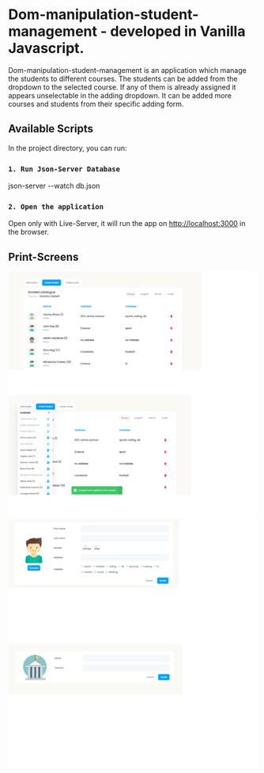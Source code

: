 # Dom-manipulation-student-management - developed in Vanilla Javascript.

Dom-manipulation-student-management is an application which manage the students to different courses. The students can be added from the dropdown to the selected course. If any of them is already assigned it appears unselectable in the adding dropdown. It can be added more courses and students from their specific adding form.

## Available Scripts

In the project directory, you can run:

### `1. Run Json-Server Database`

json-server --watch db.json

### `2. Open the application`

Open only with Live-Server, it will run the app on [http://localhost:3000](http://localhost:3000) in the browser.

## Print-Screens


![homepage](./screenshots/screen1.png)
![addStudentToCourse](./screenshots/screen2.png)
![createStudent](./screenshots/screen3.png)
![createCourse](./screenshots/screen4.png)
